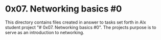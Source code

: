 # 0x07. Networking basics #0
This directory contains files created in answer to tasks set forth in Alx student project "# 0x07. Networking basics #0". The projects purpose is to serve as an introduction to networking. 
